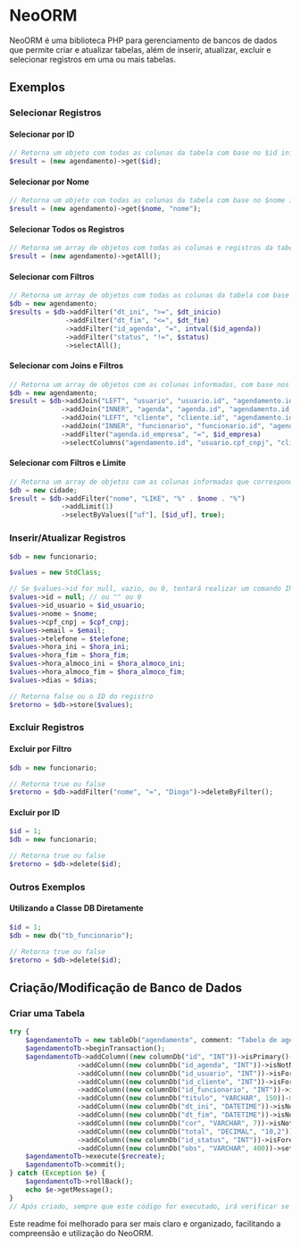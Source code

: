 # NeoORM

NeoORM é uma biblioteca PHP para gerenciamento de bancos de dados que permite criar e atualizar tabelas, além de inserir, atualizar, excluir e selecionar registros em uma ou mais tabelas.

## Exemplos

### Selecionar Registros

#### Selecionar por ID
```php
// Retorna um objeto com todas as colunas da tabela com base no $id informado
$result = (new agendamento)->get($id);
```

#### Selecionar por Nome
```php
// Retorna um objeto com todas as colunas da tabela com base no $nome informado
$result = (new agendamento)->get($nome, "nome");
```

#### Selecionar Todos os Registros
```php
// Retorna um array de objetos com todas as colunas e registros da tabela
$result = (new agendamento)->getAll();
```

#### Selecionar com Filtros
```php
// Retorna um array de objetos com todas as colunas da tabela com base nos filtros informados
$db = new agendamento;
$results = $db->addFilter("dt_ini", ">=", $dt_inicio)
              ->addFilter("dt_fim", "<=", $dt_fim)
              ->addFilter("id_agenda", "=", intval($id_agenda))
              ->addFilter("status", "!=", $status)
              ->selectAll();
```

#### Selecionar com Joins e Filtros
```php
// Retorna um array de objetos com as colunas informadas, com base nos filtros e joins adicionados
$db = new agendamento;
$result = $db->addJoin("LEFT", "usuario", "usuario.id", "agendamento.id_usuario")
             ->addJoin("INNER", "agenda", "agenda.id", "agendamento.id_agenda")
             ->addJoin("LEFT", "cliente", "cliente.id", "agendamento.id_cliente")
             ->addJoin("INNER", "funcionario", "funcionario.id", "agendamento.id_funcionario")
             ->addFilter("agenda.id_empresa", "=", $id_empresa)
             ->selectColumns("agendamento.id", "usuario.cpf_cnpj", "cliente.nome as cli_nome", "usuario.nome as usu_nome", "usuario.email", "usuario.telefone", "agenda.nome as age_nome", "funcionario.nome as fun_nome", "dt_ini", "dt_fim");
```

#### Selecionar com Filtros e Limite
```php
// Retorna um array de objetos com as colunas informadas que correspondem aos valores informados, com base nos filtros e limite especificados
$db = new cidade;
$result = $db->addFilter("nome", "LIKE", "%" . $nome . "%")
             ->addLimit(1)
             ->selectByValues(["uf"], [$id_uf], true);
```

### Inserir/Atualizar Registros

```php
$db = new funcionario;

$values = new StdClass;

// Se $values->id for null, vazio, ou 0, tentará realizar um comando INSERT. Caso contrário, tentará um UPDATE.
$values->id = null; // ou "" ou 0
$values->id_usuario = $id_usuario;
$values->nome = $nome;
$values->cpf_cnpj = $cpf_cnpj;
$values->email = $email;
$values->telefone = $telefone;
$values->hora_ini = $hora_ini;
$values->hora_fim = $hora_fim;
$values->hora_almoco_ini = $hora_almoco_ini;
$values->hora_almoco_fim = $hora_almoco_fim;
$values->dias = $dias;

// Retorna false ou o ID do registro
$retorno = $db->store($values);
```

### Excluir Registros

#### Excluir por Filtro
```php
$db = new funcionario;

// Retorna true ou false
$retorno = $db->addFilter("nome", "=", "Diogo")->deleteByFilter();
```

#### Excluir por ID
```php
$id = 1;
$db = new funcionario;

// Retorna true ou false
$retorno = $db->delete($id);
```

### Outros Exemplos

#### Utilizando a Classe DB Diretamente
```php
$id = 1;
$db = new db("tb_funcionario");

// Retorna true ou false
$retorno = $db->delete($id);
```

## Criação/Modificação de Banco de Dados

### Criar uma Tabela
```php
try {
    $agendamentoTb = new tableDb("agendamento", comment: "Tabela de agendamentos");
    $agendamentoTb->beginTransaction();
    $agendamentoTb->addColumn((new columnDb("id", "INT"))->isPrimary()->setComment("ID agendamento"))
                 ->addColumn((new columnDb("id_agenda", "INT"))->isNotNull()->isForeingKey($agendaTb)->setComment("ID da tabela agenda"))
                 ->addColumn((new columnDb("id_usuario", "INT"))->isForeingKey($usuarioTb)->setComment("ID da tabela usuario"))
                 ->addColumn((new columnDb("id_cliente", "INT"))->isForeingKey($clienteTb)->setComment("ID da tabela cliente"))
                 ->addColumn((new columnDb("id_funcionario", "INT"))->isForeingKey($funcionarioTb)->setComment("ID da tabela funcionario"))
                 ->addColumn((new columnDb("titulo", "VARCHAR", 150))->isUnique()->isNotNull()->setComment("Titulo do agendamento"))
                 ->addColumn((new columnDb("dt_ini", "DATETIME"))->isNotNull()->setComment("Data inicial do agendamento"))
                 ->addColumn((new columnDb("dt_fim", "DATETIME"))->isNotNull()->setComment("Data final do agendamento"))
                 ->addColumn((new columnDb("cor", "VARCHAR", 7))->isNotNull()->setComment("Cor do agendamento"))
                 ->addColumn((new columnDb("total", "DECIMAL", "10,2"))->isNotNull()->setComment("Total do agendamento"))
                 ->addColumn((new columnDb("id_status", "INT"))->isForeingKey($statusTb)->isNotNull()->setComment("ID do status do agendamento"))
                 ->addColumn((new columnDb("obs", "VARCHAR", 400))->setComment("Observações do agendamento"));
    $agendamentoTb->execute($recreate);
    $agendamentoTb->commit();
} catch (Exception $e) {
    $agendamentoTb->rollBack();
    echo $e->getMessage();
}
// Após criado, sempre que este código for executado, irá verificar se alguma informação da tabela precisa ser atualizada.
```

Este readme foi melhorado para ser mais claro e organizado, facilitando a compreensão e utilização do NeoORM.
